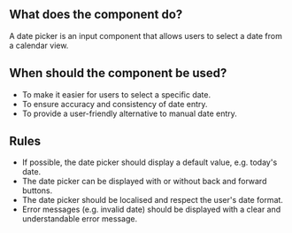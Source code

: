 
## What does the component do?
A date picker is an input component that allows users to select a date from a calendar view.

## When should the component be used?
* To make it easier for users to select a specific date.
* To ensure accuracy and consistency of date entry.
* To provide a user-friendly alternative to manual date entry.

## Rules
* If possible, the date picker should display a default value, e.g. today's date.
* The date picker can be displayed with or without back and forward buttons.
* The date picker should be localised and respect the user's date format.
* Error messages (e.g. invalid date) should be displayed with a clear and understandable error message.